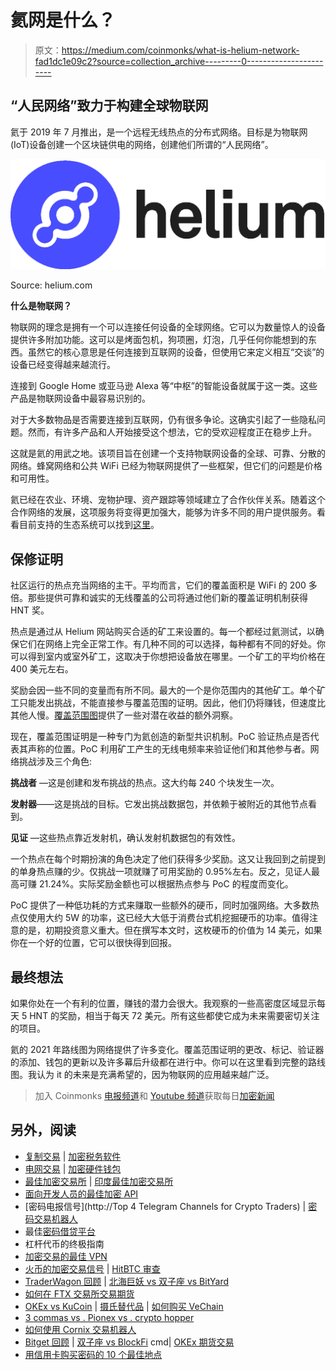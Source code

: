 # 氦网是什么？

> 原文：<https://medium.com/coinmonks/what-is-helium-network-fad1dc1e09c2?source=collection_archive---------0----------------------->

## “人民网络”致力于构建全球物联网

氦于 2019 年 7 月推出，是一个远程无线热点的分布式网络。目标是为物联网(IoT)设备创建一个区块链供电的网络，创建他们所谓的“人民网络”。

![](img/6ea7de663b2eb21f1d69039f3be982ff.png)

Source: helium.com

**什么是物联网？**

物联网的理念是拥有一个可以连接任何设备的全球网络。它可以为数量惊人的设备提供许多附加功能。这可以是烤面包机，狗项圈，灯泡，几乎任何你能想到的东西。虽然它的核心意思是任何连接到互联网的设备，但使用它来定义相互“交谈”的设备已经变得越来越流行。

连接到 Google Home 或亚马逊 Alexa 等“中枢”的智能设备就属于这一类。这些产品是物联网设备中最容易识别的。

对于大多数物品是否需要连接到互联网，仍有很多争论。这确实引起了一些隐私问题。然而，有许多产品和人开始接受这个想法，它的受欢迎程度正在稳步上升。

这就是氦的用武之地。该项目旨在创建一个支持物联网设备的全球、可靠、分散的网络。蜂窝网络和公共 WiFi 已经为物联网提供了一些框架，但它们的问题是价格和可用性。

氦已经在农业、环境、宠物护理、资产跟踪等领域建立了合作伙伴关系。随着这个合作网络的发展，这项服务将变得更加强大，能够为许多不同的用户提供服务。看看目前支持的生态系统可以找到[这里](https://www.helium.com/ecosystem)。

## **保修证明**

社区运行的热点充当网络的主干。平均而言，它们的覆盖面积是 WiFi 的 200 多倍。那些提供可靠和诚实的无线覆盖的公司将通过他们新的覆盖证明机制获得 HNT 奖。

热点是通过从 Helium 网站购买合适的矿工来设置的。每一个都经过氦测试，以确保它们在网络上完全正常工作。有几种不同的可以选择，每种都有不同的好处。你可以得到室内或室外矿工，这取决于你想把设备放在哪里。一个矿工的平均价格在 400 美元左右。

奖励会因一些不同的变量而有所不同。最大的一个是你范围内的其他矿工。单个矿工只能发出挑战，不能直接参与覆盖范围的证明。因此，他们仍将赚钱，但速度比其他人慢。[覆盖范围图](https://explorer.helium.com/coverage)提供了一些对潜在收益的额外洞察。

现在，覆盖范围证明是一种专门为氦创造的新型共识机制。PoC 验证热点是否代表其声称的位置。PoC 利用矿工产生的无线电频率来验证他们和其他参与者。网络挑战涉及三个角色:

**挑战者** —这是创建和发布挑战的热点。这大约每 240 个块发生一次。

**发射器**——这是挑战的目标。它发出挑战数据包，并依赖于被附近的其他节点看到。

**见证** —这些热点靠近发射机，确认发射机数据包的有效性。

一个热点在每个时期扮演的角色决定了他们获得多少奖励。这又让我回到之前提到的单身热点赚的少。仅挑战一项就赚了可用奖励的 0.95%左右。反之，见证人最高可赚 21.24%。实际奖励金额也可以根据热点参与 PoC 的程度而变化。

PoC 提供了一种低功耗的方式来赚取一些额外的硬币，同时加强网络。大多数热点仅使用大约 5W 的功率，这已经大大低于消费台式机挖掘硬币的功率。值得注意的是，初期投资意义重大。但在撰写本文时，这枚硬币的价值为 14 美元，如果你在一个好的位置，它可以很快得到回报。

## **最终想法**

如果你处在一个有利的位置，赚钱的潜力会很大。我观察的一些高密度区域显示每天 5 HNT 的奖励，相当于每天 72 美元。所有这些都使它成为未来需要密切关注的项目。

氦的 2021 年路线图为网络提供了许多变化。覆盖范围证明的更改、标记、验证器的添加、钱包的更新以及许多幕后升级都在进行中。你可以在这里看到完整的路线图。我认为 it 的未来是充满希望的，因为物联网的应用越来越广泛。

> 加入 Coinmonks [电报频道](https://t.me/coincodecap)和 [Youtube 频道](https://www.youtube.com/c/coinmonks/videos)获取每日[加密新闻](http://coincodecap.com/)

## 另外，阅读

*   [复制交易](/coinmonks/top-10-crypto-copy-trading-platforms-for-beginners-d0c37c7d698c) | [加密税务软件](/coinmonks/crypto-tax-software-ed4b4810e338)
*   [电网交易](https://coincodecap.com/grid-trading) | [加密硬件钱包](/coinmonks/the-best-cryptocurrency-hardware-wallets-of-2020-e28b1c124069)
*   [最佳加密交易所](/coinmonks/crypto-exchange-dd2f9d6f3769) | [印度最佳加密交易所](/coinmonks/bitcoin-exchange-in-india-7f1fe79715c9)
*   [面向开发人员的最佳加密 API](/coinmonks/best-crypto-apis-for-developers-5efe3a597a9f)
*   [密码电报信号](http://Top 4 Telegram Channels for Crypto Traders) | [密码交易机器人](/coinmonks/crypto-trading-bot-c2ffce8acb2a)
*   最佳[密码借贷平台](/coinmonks/top-5-crypto-lending-platforms-in-2020-that-you-need-to-know-a1b675cec3fa)
*   杠杆代币的终极指南
*   [加密交易的最佳 VPN](https://coincodecap.com/best-vpns-for-crypto-trading)
*   [火币的加密交易信号](https://coincodecap.com/huobi-crypto-trading-signals) | [HitBTC 审查](/coinmonks/hitbtc-review-c5143c5d53c2)
*   [TraderWagon 回顾](https://coincodecap.com/traderwagon-review) | [北海巨妖 vs 双子座 vs BitYard](https://coincodecap.com/kraken-vs-gemini-vs-bityard)
*   [如何在 FTX 交易所交易期货](https://coincodecap.com/ftx-futures-trading)
*   [OKEx vs KuCoin](https://coincodecap.com/okex-kucoin) | [摄氏替代品](https://coincodecap.com/celsius-alternatives) | [如何购买 VeChain](https://coincodecap.com/buy-vechain)
*   [3 commas vs . Pionex vs . crypto hopper](https://coincodecap.com/3commas-vs-pionex-vs-cryptohopper)
*   [如何使用 Cornix 交易机器人](https://coincodecap.com/cornix-trading-bot)
*   [Bitget 回顾](https://coincodecap.com/bitget-review) | [双子座 vs BlockFi](https://coincodecap.com/gemini-vs-blockfi) cmd| [OKEx 期货交易](https://coincodecap.com/okex-futures-trading)
*   [用信用卡购买密码的 10 个最佳地点](https://coincodecap.com/buy-crypto-with-credit-card)